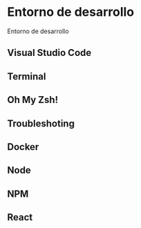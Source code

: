 # Entorno de desarrollo

Entorno de desarrollo

## Visual Studio Code

## Terminal

## Oh My Zsh!

## Troubleshoting

## Docker

## Node

## NPM

## React
